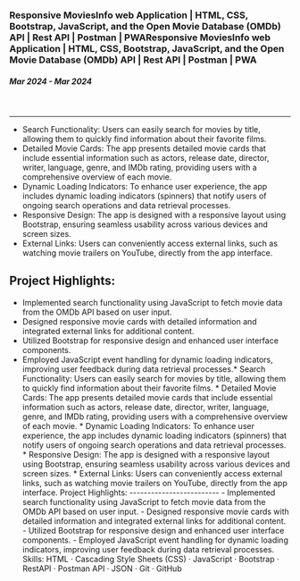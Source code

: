 <h3> Responsive MoviesInfo web Application | HTML, CSS, Bootstrap, JavaScript, and the Open Movie Database (OMDb) API | Rest API | Postman | PWAResponsive MoviesInfo web Application | HTML, CSS, Bootstrap, JavaScript, and the Open Movie Database (OMDb) API | Rest API | Postman | PWA </h3>
<h5> Mar 2024 - Mar 2024 </h5>

<br>
<hr>

* Search Functionality: Users can easily search for movies by title, allowing them to quickly find information about their favorite films.
* Detailed Movie Cards: The app presents detailed movie cards that include essential information such as actors, release date, director, writer, language, genre, and IMDb rating, providing users with a comprehensive overview of each movie.
* Dynamic Loading Indicators: To enhance user experience, the app includes dynamic loading indicators (spinners) that notify users of ongoing search operations and data retrieval processes.
* Responsive Design: The app is designed with a responsive layout using Bootstrap, ensuring seamless usability across various devices and screen sizes.
* External Links: Users can conveniently access external links, such as watching movie trailers on YouTube, directly from the app interface.

Project Highlights:
-------------------------

- Implemented search functionality using JavaScript to fetch movie data from the OMDb API based on user input.
- Designed responsive movie cards with detailed information and integrated external links for additional content.
- Utilized Bootstrap for responsive design and enhanced user interface components.
- Employed JavaScript event handling for dynamic loading indicators, improving user feedback during data retrieval processes.* Search Functionality: Users can easily search for movies by title, allowing them to quickly find information about their favorite films. * Detailed Movie Cards: The app presents detailed movie cards that include essential information such as actors, release date, director, writer, language, genre, and IMDb rating, providing users with a comprehensive overview of each movie. * Dynamic Loading Indicators: To enhance user experience, the app includes dynamic loading indicators (spinners) that notify users of ongoing search operations and data retrieval processes. * Responsive Design: The app is designed with a responsive layout using Bootstrap, ensuring seamless usability across various devices and screen sizes. * External Links: Users can conveniently access external links, such as watching movie trailers on YouTube, directly from the app interface. Project Highlights: ------------------------- - Implemented search functionality using JavaScript to fetch movie data from the OMDb API based on user input. - Designed responsive movie cards with detailed information and integrated external links for additional content. - Utilized Bootstrap for responsive design and enhanced user interface components. - Employed JavaScript event handling for dynamic loading indicators, improving user feedback during data retrieval processes.
Skills: HTML · Cascading Style Sheets (CSS) · JavaScript · Bootstrap · RestAPI · Postman API · JSON · Git · GitHub
